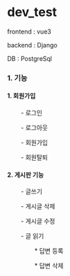 # dev_test



frontend : vue3

backend : Django

DB : PostgreSql



### 1. 기능

#### 1. 회원가입

        - 로그인

        - 로그아웃

        - 회원가입

        - 회원탈퇴

#### 2. 게시판 기능

        - 글쓰기

        - 게시글 삭제

        - 게시글 수정

        - 글 읽기

                * 답변 등록

                * 답변 삭제